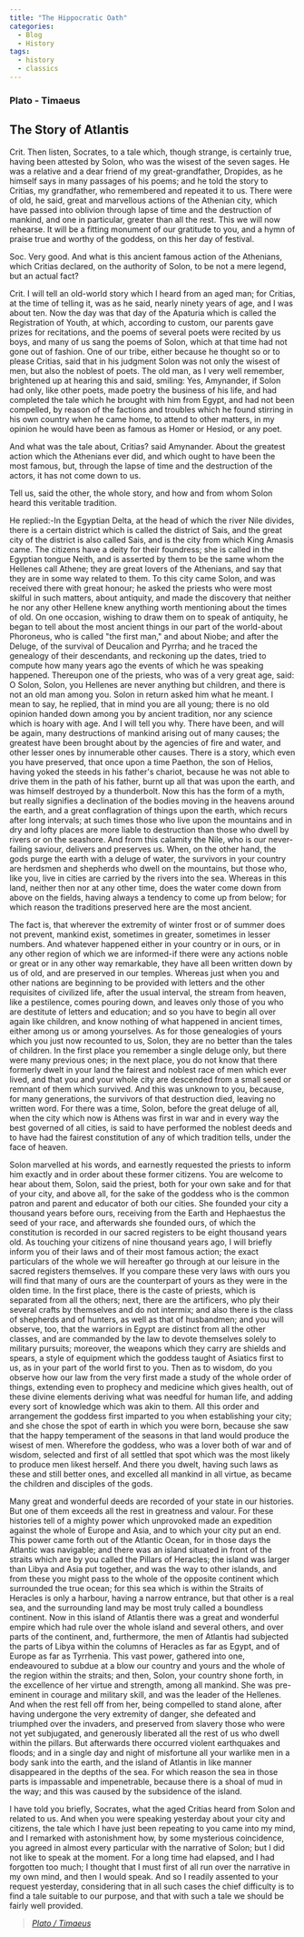```yaml
---
title: "The Hippocratic Oath"
categories:
  - Blog
  - History
tags:
  - history
  - classics
---
```


### Plato - Timaeus

## The Story of Atlantis

Crit. Then listen, Socrates, to a tale which, though strange, is certainly
true, having been attested by Solon, who was the wisest of the seven
sages. He was a relative and a dear friend of my great-grandfather,
Dropides, as he himself says in many passages of his poems; and he
told the story to Critias, my grandfather, who remembered and repeated
it to us. There were of old, he said, great and marvellous actions
of the Athenian city, which have passed into oblivion through lapse
of time and the destruction of mankind, and one in particular, greater
than all the rest. This we will now rehearse. It will be a fitting
monument of our gratitude to you, and a hymn of praise true and worthy
of the goddess, on this her day of festival. 

Soc. Very good. And what is this ancient famous action of the Athenians,
which Critias declared, on the authority of Solon, to be not a mere
legend, but an actual fact? 

Crit. I will tell an old-world story which I heard from an aged man;
for Critias, at the time of telling it, was as he said, nearly ninety
years of age, and I was about ten. Now the day was that day of the
Apaturia which is called the Registration of Youth, at which, according
to custom, our parents gave prizes for recitations, and the poems
of several poets were recited by us boys, and many of us sang the
poems of Solon, which at that time had not gone out of fashion. One
of our tribe, either because he thought so or to please Critias, said
that in his judgment Solon was not only the wisest of men, but also
the noblest of poets. The old man, as I very well remember, brightened
up at hearing this and said, smiling: Yes, Amynander, if Solon had
only, like other poets, made poetry the business of his life, and
had completed the tale which he brought with him from Egypt, and had
not been compelled, by reason of the factions and troubles which he
found stirring in his own country when he came home, to attend to
other matters, in my opinion he would have been as famous as Homer
or Hesiod, or any poet. 

And what was the tale about, Critias? said Amynander. 
About the greatest action which the Athenians ever did, and which
ought to have been the most famous, but, through the lapse of time
and the destruction of the actors, it has not come down to us.

Tell us, said the other, the whole story, and how and from whom Solon
heard this veritable tradition. 

He replied:-In the Egyptian Delta, at the head of which the river
Nile divides, there is a certain district which is called the district
of Sais, and the great city of the district is also called Sais, and
is the city from which King Amasis came. The citizens have a deity
for their foundress; she is called in the Egyptian tongue Neith, and
is asserted by them to be the same whom the Hellenes call Athene;
they are great lovers of the Athenians, and say that they are in some
way related to them. To this city came Solon, and was received there
with great honour; he asked the priests who were most skilful in such
matters, about antiquity, and made the discovery that neither he nor
any other Hellene knew anything worth mentioning about the times of
old. On one occasion, wishing to draw them on to speak of antiquity,
he began to tell about the most ancient things in our part of the
world-about Phoroneus, who is called "the first man," and about Niobe;
and after the Deluge, of the survival of Deucalion and Pyrrha; and
he traced the genealogy of their descendants, and reckoning up the
dates, tried to compute how many years ago the events of which he
was speaking happened. Thereupon one of the priests, who was of a
very great age, said: O Solon, Solon, you Hellenes are never anything
but children, and there is not an old man among you. Solon in return
asked him what he meant. I mean to say, he replied, that in mind you
are all young; there is no old opinion handed down among you by ancient
tradition, nor any science which is hoary with age. And I will tell
you why. There have been, and will be again, many destructions of
mankind arising out of many causes; the greatest have been brought
about by the agencies of fire and water, and other lesser ones by
innumerable other causes. There is a story, which even you have preserved,
that once upon a time Paethon, the son of Helios, having yoked the
steeds in his father's chariot, because he was not able to drive them
in the path of his father, burnt up all that was upon the earth, and
was himself destroyed by a thunderbolt. Now this has the form of a
myth, but really signifies a declination of the bodies moving in the
heavens around the earth, and a great conflagration of things upon
the earth, which recurs after long intervals; at such times those
who live upon the mountains and in dry and lofty places are more liable
to destruction than those who dwell by rivers or on the seashore.
And from this calamity the Nile, who is our never-failing saviour,
delivers and preserves us. When, on the other hand, the gods purge
the earth with a deluge of water, the survivors in your country are
herdsmen and shepherds who dwell on the mountains, but those who,
like you, live in cities are carried by the rivers into the sea. Whereas
in this land, neither then nor at any other time, does the water come
down from above on the fields, having always a tendency to come up
from below; for which reason the traditions preserved here are the
most ancient. 

The fact is, that wherever the extremity of winter frost or of summer
does not prevent, mankind exist, sometimes in greater, sometimes in
lesser numbers. And whatever happened either in your country or in
ours, or in any other region of which we are informed-if there were
any actions noble or great or in any other way remarkable, they have
all been written down by us of old, and are preserved in our temples.
Whereas just when you and other nations are beginning to be provided
with letters and the other requisites of civilized life, after the
usual interval, the stream from heaven, like a pestilence, comes pouring
down, and leaves only those of you who are destitute of letters and
education; and so you have to begin all over again like children,
and know nothing of what happened in ancient times, either among us
or among yourselves. As for those genealogies of yours which you just
now recounted to us, Solon, they are no better than the tales of children.
In the first place you remember a single deluge only, but there were
many previous ones; in the next place, you do not know that there
formerly dwelt in your land the fairest and noblest race of men which
ever lived, and that you and your whole city are descended from a
small seed or remnant of them which survived. And this was unknown
to you, because, for many generations, the survivors of that destruction
died, leaving no written word. For there was a time, Solon, before
the great deluge of all, when the city which now is Athens was first
in war and in every way the best governed of all cities, is said to
have performed the noblest deeds and to have had the fairest constitution
of any of which tradition tells, under the face of heaven.

Solon marvelled at his words, and earnestly requested the priests
to inform him exactly and in order about these former citizens. You
are welcome to hear about them, Solon, said the priest, both for your
own sake and for that of your city, and above all, for the sake of
the goddess who is the common patron and parent and educator of both
our cities. She founded your city a thousand years before ours, receiving
from the Earth and Hephaestus the seed of your race, and afterwards
she founded ours, of which the constitution is recorded in our sacred
registers to be eight thousand years old. As touching your citizens
of nine thousand years ago, I will briefly inform you of their laws
and of their most famous action; the exact particulars of the whole
we will hereafter go through at our leisure in the sacred registers
themselves. If you compare these very laws with ours you will find
that many of ours are the counterpart of yours as they were in the
olden time. In the first place, there is the caste of priests, which
is separated from all the others; next, there are the artificers,
who ply their several crafts by themselves and do not intermix; and
also there is the class of shepherds and of hunters, as well as that
of husbandmen; and you will observe, too, that the warriors in Egypt
are distinct from all the other classes, and are commanded by the
law to devote themselves solely to military pursuits; moreover, the
weapons which they carry are shields and spears, a style of equipment
which the goddess taught of Asiatics first to us, as in your part
of the world first to you. Then as to wisdom, do you observe how our
law from the very first made a study of the whole order of things,
extending even to prophecy and medicine which gives health, out of
these divine elements deriving what was needful for human life, and
adding every sort of knowledge which was akin to them. All this order
and arrangement the goddess first imparted to you when establishing
your city; and she chose the spot of earth in which you were born,
because she saw that the happy temperament of the seasons in that
land would produce the wisest of men. Wherefore the goddess, who was
a lover both of war and of wisdom, selected and first of all settled
that spot which was the most likely to produce men likest herself.
And there you dwelt, having such laws as these and still better ones,
and excelled all mankind in all virtue, as became the children and
disciples of the gods. 

Many great and wonderful deeds are recorded of your state in our histories.
But one of them exceeds all the rest in greatness and valour. For
these histories tell of a mighty power which unprovoked made an expedition
against the whole of Europe and Asia, and to which your city put an
end. This power came forth out of the Atlantic Ocean, for in those
days the Atlantic was navigable; and there was an island situated
in front of the straits which are by you called the Pillars of Heracles;
the island was larger than Libya and Asia put together, and was the
way to other islands, and from these you might pass to the whole of
the opposite continent which surrounded the true ocean; for this sea
which is within the Straits of Heracles is only a harbour, having
a narrow entrance, but that other is a real sea, and the surrounding
land may be most truly called a boundless continent. Now in this island
of Atlantis there was a great and wonderful empire which had rule
over the whole island and several others, and over parts of the continent,
and, furthermore, the men of Atlantis had subjected the parts of Libya
within the columns of Heracles as far as Egypt, and of Europe as far
as Tyrrhenia. This vast power, gathered into one, endeavoured to subdue
at a blow our country and yours and the whole of the region within
the straits; and then, Solon, your country shone forth, in the excellence
of her virtue and strength, among all mankind. She was pre-eminent
in courage and military skill, and was the leader of the Hellenes.
And when the rest fell off from her, being compelled to stand alone,
after having undergone the very extremity of danger, she defeated
and triumphed over the invaders, and preserved from slavery those
who were not yet subjugated, and generously liberated all the rest
of us who dwell within the pillars. But afterwards there occurred
violent earthquakes and floods; and in a single day and night of misfortune
all your warlike men in a body sank into the earth, and the island
of Atlantis in like manner disappeared in the depths of the sea. For
which reason the sea in those parts is impassable and impenetrable,
because there is a shoal of mud in the way; and this was caused by
the subsidence of the island. 

I have told you briefly, Socrates, what the aged Critias heard from
Solon and related to us. And when you were speaking yesterday about
your city and citizens, the tale which I have just been repeating
to you came into my mind, and I remarked with astonishment how, by
some mysterious coincidence, you agreed in almost every particular
with the narrative of Solon; but I did not like to speak at the moment.
For a long time had elapsed, and I had forgotten too much; I thought
that I must first of all run over the narrative in my own mind, and
then I would speak. And so I readily assented to your request yesterday,
considering that in all such cases the chief difficulty is to find
a tale suitable to our purpose, and that with such a tale we should
be fairly well provided.

 > <cite><a href="https://jmp.sh/k3BKciaL">Plato / Timaeus</a></cite>
